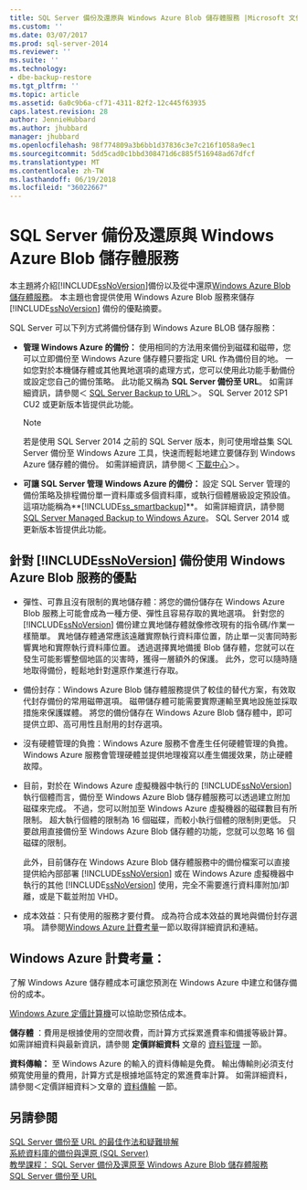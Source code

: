 ```yaml
---
title: SQL Server 備份及還原與 Windows Azure Blob 儲存體服務 |Microsoft 文件
ms.custom: ''
ms.date: 03/07/2017
ms.prod: sql-server-2014
ms.reviewer: ''
ms.suite: ''
ms.technology:
- dbe-backup-restore
ms.tgt_pltfrm: ''
ms.topic: article
ms.assetid: 6a0c9b6a-cf71-4311-82f2-12c445f63935
caps.latest.revision: 28
author: JennieHubbard
ms.author: jhubbard
manager: jhubbard
ms.openlocfilehash: 98f774809a3b6bb1d37836c3e7c216f1058a9ec1
ms.sourcegitcommit: 5dd5cad0c1bbd308471d6c885f516948ad67dfcf
ms.translationtype: MT
ms.contentlocale: zh-TW
ms.lasthandoff: 06/19/2018
ms.locfileid: "36022667"
---
```

# <a name="sql-server-backup-and-restore-with-windows-azure-blob-storage-service"></a>SQL Server 備份及還原與 Windows Azure Blob 儲存體服務
  本主題將介紹[!INCLUDE[ssNoVersion](../../includes/ssnoversion-md.md)]備份以及從中還原[Windows Azure Blob 儲存體服務](http://www.windowsazure.com/develop/net/how-to-guides/blob-storage/)。 本主題也會提供使用 Windows Azure Blob 服務來儲存 [!INCLUDE[ssNoVersion](../../includes/ssnoversion-md.md)] 備份的優點摘要。  
  
 SQL Server 可以下列方式將備份儲存到 Windows Azure BLOB 儲存服務：  
  
-   **管理 Windows Azure 的備份：** 使用相同的方法用來備份到磁碟和磁帶，您可以立即備份至 Windows Azure 儲存體只要指定 URL 作為備份目的地。  一如您對於本機儲存體或其他異地選項的處理方式，您可以使用此功能手動備份或設定您自己的備份策略。 此功能又稱為 **SQL Server 備份至 URL**。 如需詳細資訊，請參閱＜ [SQL Server Backup to URL](sql-server-backup-to-url.md)＞。 SQL Server 2012 SP1 CU2 或更新版本皆提供此功能。  
  
    > [!NOTE]  
    >  若是使用 SQL Server 2014 之前的 SQL Server 版本，則可使用增益集 SQL Server 備份至 Windows Azure 工具，快速而輕鬆地建立要儲存到 Windows Azure 儲存體的備份。 如需詳細資訊，請參閱＜ [下載中心](http://go.microsoft.com/fwlink/?LinkID=324399)＞。  
  
-   **可讓 SQL Server 管理 Windows Azure 的備份：** 設定 SQL Server 管理的備份策略及排程備份單一資料庫或多個資料庫，或執行個體層級設定預設值。 這項功能稱為**[!INCLUDE[ss_smartbackup](../../includes/ss-smartbackup-md.md)]**。 如需詳細資訊，請參閱[SQL Server Managed Backup to Windows Azure](sql-server-managed-backup-to-microsoft-azure.md)。 SQL Server 2014 或更新版本皆提供此功能。  
  
## <a name="benefits-of-using-the-windows-azure-blob-service-for-includessnoversionincludesssnoversion-mdmd-backups"></a>針對 [!INCLUDE[ssNoVersion](../../includes/ssnoversion-md.md)] 備份使用 Windows Azure Blob 服務的優點  
  
-   彈性、可靠且沒有限制的異地儲存體：將您的備份儲存在 Windows Azure Blob 服務上可能會成為一種方便、彈性且容易存取的異地選項。 針對您的 [!INCLUDE[ssNoVersion](../../includes/ssnoversion-md.md)] 備份建立異地儲存體就像修改現有的指令碼/作業一樣簡單。 異地儲存體通常應該遠離實際執行資料庫位置，防止單一災害同時影響異地和實際執行資料庫位置。 透過選擇異地備援 Blob 儲存體，您就可以在發生可能影響整個地區的災害時，獲得一層額外的保護。 此外，您可以隨時隨地取得備份，輕鬆地針對還原作業進行存取。  
  
-   備份封存：Windows Azure Blob 儲存體服務提供了較佳的替代方案，有效取代封存備份的常用磁帶選項。 磁帶儲存體可能需要實際運輸至異地設施並採取措施來保護媒體。 將您的備份儲存在 Windows Azure Blob 儲存體中，即可提供立即、高可用性且耐用的封存選項。  
  
-   沒有硬體管理的負擔：Windows Azure 服務不會產生任何硬體管理的負擔。 Windows Azure 服務會管理硬體並提供地理複寫以產生備援效果，防止硬體故障。  
  
-   目前，對於在 Windows Azure 虛擬機器中執行的 [!INCLUDE[ssNoVersion](../../includes/ssnoversion-md.md)] 執行個體而言，備份至 Windows Azure Blob 儲存體服務可以透過建立附加磁碟來完成。 不過，您可以附加至 Windows Azure 虛擬機器的磁碟數目有所限制。 超大執行個體的限制為 16 個磁碟，而較小執行個體的限制則更低。 只要啟用直接備份至 Windows Azure Blob 儲存體的功能，您就可以忽略 16 個磁碟的限制。  
  
     此外，目前儲存在 Windows Azure Blob 儲存體服務中的備份檔案可以直接提供給內部部署 [!INCLUDE[ssNoVersion](../../includes/ssnoversion-md.md)] 或在 Windows Azure 虛擬機器中執行的其他 [!INCLUDE[ssNoVersion](../../includes/ssnoversion-md.md)] 使用，完全不需要進行資料庫附加/卸離，或是下載並附加 VHD。  
  
-   成本效益：只有使用的服務才要付費。 成為符合成本效益的異地與備份封存選項。 請參閱[Windows Azure 計費考量](#Billing)一節以取得詳細資訊和連結。  
  
##  <a name="Billing"></a> Windows Azure 計費考量：  
 了解 Windows Azure 儲存體成本可讓您預測在 Windows Azure 中建立和儲存備份的成本。  
  
 [Windows Azure 定價計算機](http://go.microsoft.com/fwlink/?LinkId=277060)可以協助您預估成本。  
  
 **儲存體** ：費用是根據使用的空間收費，而計算方式採累進費率和備援等級計算。 如需詳細資料與最新資訊，請參閱 **定價詳細資料** 文章的 [資料管理](http://go.microsoft.com/fwlink/?LinkId=277059) 一節。  
  
 **資料傳輸：** 至 Windows Azure 的輸入的資料傳輸是免費。 輸出傳輸則必須支付頻寬使用量的費用，計算方式是根據地區特定的累進費率計算。 如需詳細資料，請參閱＜定價詳細資料＞文章的 [資料傳輸](http://go.microsoft.com/fwlink/?LinkId=277061) 一節。  
  
## <a name="see-also"></a>另請參閱  
 [SQL Server 備份至 URL 的最佳作法和疑難排解](sql-server-backup-to-url-best-practices-and-troubleshooting.md)   
 [系統資料庫的備份與還原 &#40;SQL Server&#41;](back-up-and-restore-of-system-databases-sql-server.md)   
 [教學課程： SQL Server 備份及還原至 Windows Azure Blob 儲存體服務](../tutorial-sql-server-backup-and-restore-to-azure-blob-storage-service.md)   
 [SQL Server 備份至 URL](sql-server-backup-to-url.md)  
  
  